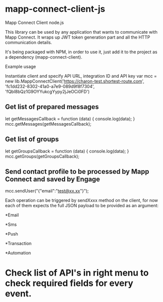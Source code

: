 # mapp-connect-client-js
Mapp Connect Client node.js

This library can be used by any application that wants to communicate with Mapp Connect. It wraps up JWT token generation part and all the HTTP communication details.

It's being packaged with NPM, in order to use it, just add it to the project as a dependency (mapp-connect-client).

Example usage


Instantiate client and specify API URL, integration ID and API key
var mcc = new lib.MappConnectClient('https://charon-test.shortest-route.com', 'fc1dd232-8302-41a0-a7e9-089d9f8f7304', 'fQbl8bQz1G9OYYukcgYypy2jJeOCi0FD')



## Get list of prepared messages

let getMessagesCallback = function (data) {
    console.log(data);
}
mcc.getMessages(getMessagesCallback);



## Get list of groups

let getGroupsCallback = function (data) {
    console.log(data);
}
mcc.getGroups(getGroupsCallback);



## Send contact profile to be processed by Mapp Connect and saved by Engage

mcc.sendUser("{\"email\":\"test@xx.xx\"}");


Each operation can be triggered by sendXxxx method on the client, for now each of them expects the full JSON payload to be provided as an argument:

*Email

*Sms

*Push

*Transaction

*Automation

# Check list of API's in right menu to check required fields for every event. 


